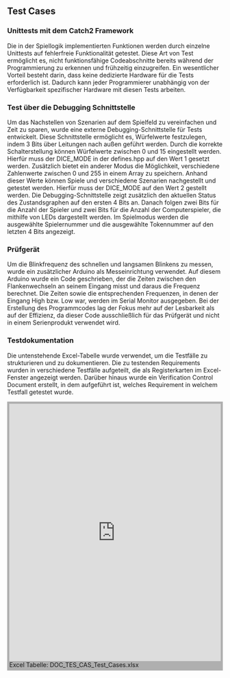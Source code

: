 ## Test Cases

### Unittests mit dem Catch2 Framework
Die in der Spiellogik implementierten Funktionen werden durch einzelne Unittests auf fehlerfreie Funktionalität getestet. Diese Art von Test ermöglicht es, nicht funktionsfähige Codeabschnitte bereits während der Programmierung zu erkennen und frühzeitig einzugreifen. Ein wesentlicher Vorteil besteht darin, dass keine dedizierte Hardware für die Tests erforderlich ist. Dadurch kann jeder Programmierer unabhängig von der Verfügbarkeit spezifischer Hardware mit diesen Tests arbeiten.

### Test über die Debugging Schnittstelle
Um das Nachstellen von Szenarien auf dem Spielfeld zu vereinfachen und Zeit zu sparen, wurde eine externe Debugging-Schnittstelle für Tests entwickelt. Diese Schnittstelle ermöglicht es, Würfelwerte festzulegen, indem 3 Bits über Leitungen nach außen geführt werden. Durch die korrekte Schalterstellung können Würfelwerte zwischen 0 und 15 eingestellt werden. Hierfür muss der DICE_MODE in der defines.hpp auf den Wert 1 gesetzt werden. Zusätzlich bietet ein anderer Modus die Möglichkeit, verschiedene Zahlenwerte zwischen 0 und 255 in einem Array zu speichern. Anhand dieser Werte können Spiele und verschiedene Szenarien nachgestellt und getestet werden. Hierfür muss der DICE_MODE auf den Wert 2 gestellt werden.
Die Debugging-Schnittstelle zeigt zusätzlich den aktuellen Status des Zustandsgraphen auf den ersten 4 Bits an. Danach folgen zwei Bits für die Anzahl der Spieler und zwei Bits für die Anzahl der Computerspieler, die mithilfe von LEDs dargestellt werden. Im Spielmodus werden die ausgewählte Spielernummer und die ausgewählte Tokennummer auf den letzten 4 Bits angezeigt.

### Prüfgerät
Um die Blinkfrequenz des schnellen und langsamen Blinkens zu messen, wurde ein zusätzlicher Arduino als Messeinrichtung verwendet. Auf diesem Arduino wurde ein Code geschrieben, der die Zeiten zwischen den Flankenwechseln an seinem Eingang misst und daraus die Frequenz berechnet. Die Zeiten sowie die entsprechenden Frequenzen, in denen der Eingang High bzw. Low war, werden im Serial Monitor ausgegeben. Bei der Erstellung des Programmcodes lag der Fokus mehr auf der Lesbarkeit als auf der Effizienz, da dieser Code ausschließlich für das Prüfgerät und nicht in einem Serienprodukt verwendet wird.

### Testdokumentation

Die untenstehende Excel-Tabelle wurde verwendet, um die Testfälle zu strukturieren und zu dokumentieren. Die zu testenden Requirements wurden in verschiedene Testfälle aufgeteilt, die als Registerkarten im Excel-Fenster angezeigt werden. Darüber hinaus wurde ein Verification Control Document erstellt, in dem aufgeführt ist, welches Requirement in welchem Testfall getestet wurde.

<div style="background: #AFAFAF; padding: 5px">
<iframe width=100% height=600px frameborder="0" scrolling="no" src="https://onedrive.live.com/embed?resid=A555585E24922B9A%215374&authkey=%21AAeusmggII6N7WQ&em=2&wdAllowInteractivity=False&wdHideHeaders=True&wdDownloadButton=True&wdInConfigurator=True&wdInConfigurator=True"></iframe>
Excel Tabelle: DOC_TES_CAS_Test_Cases.xlsx
</div>
